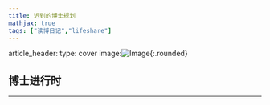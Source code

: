```yaml
---
title: 迟到的博士规划
mathjax: true
tags: ["读博日记","lifeshare"]
--- 
```


article_header:
  type: cover
  image:![Image](assets/images/hand-drawn-illustrations-social-media.jpg){:.rounded}


## 博士进行时

---
